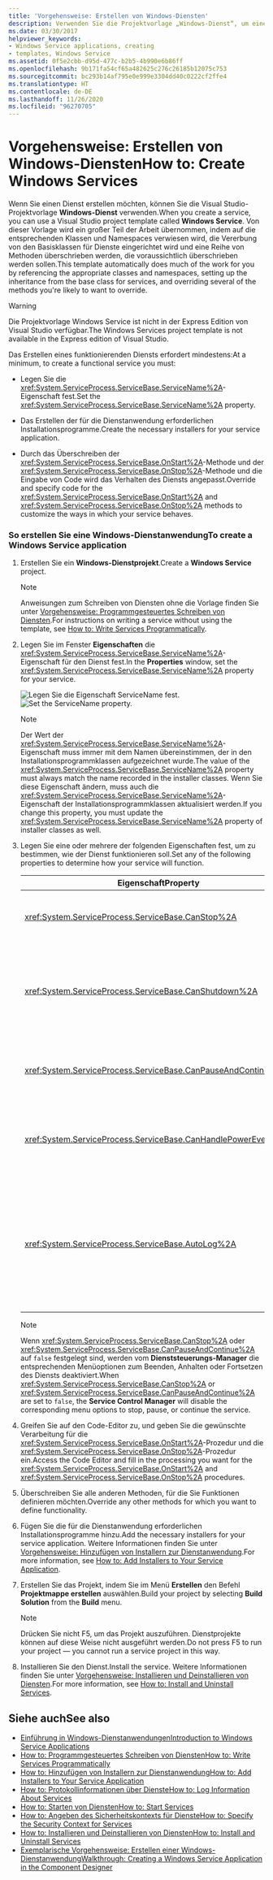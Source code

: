 ```yaml
---
title: 'Vorgehensweise: Erstellen von Windows-Diensten'
description: Verwenden Sie die Projektvorlage „Windows-Dienst“, um einen Dienst zu erstellen. Legen Sie die Eigenschaft ServiceName fest, erstellen Sie Installationsprogramme, und setzen Sie die Methoden OnStart und OnStop außer Kraft.
ms.date: 03/30/2017
helpviewer_keywords:
- Windows Service applications, creating
- templates, Windows Service
ms.assetid: 0f5e2cbb-d95d-477c-b2b5-4b990e6b86ff
ms.openlocfilehash: 9b171fa54cf65a482625c276c26185b12075c753
ms.sourcegitcommit: bc293b14af795e0e999e3304dd40c0222cf2ffe4
ms.translationtype: HT
ms.contentlocale: de-DE
ms.lasthandoff: 11/26/2020
ms.locfileid: "96270705"
---
```

# <a name="how-to-create-windows-services"></a><span data-ttu-id="41125-104">Vorgehensweise: Erstellen von Windows-Diensten</span><span class="sxs-lookup"><span data-stu-id="41125-104">How to: Create Windows Services</span></span>

<span data-ttu-id="41125-105">Wenn Sie einen Dienst erstellen möchten, können Sie die Visual Studio-Projektvorlage **Windows-Dienst** verwenden.</span><span class="sxs-lookup"><span data-stu-id="41125-105">When you create a service, you can use a Visual Studio project template called **Windows Service**.</span></span> <span data-ttu-id="41125-106">Von dieser Vorlage wird ein großer Teil der Arbeit übernommen, indem auf die entsprechenden Klassen und Namespaces verwiesen wird, die Vererbung von den Basisklassen für Dienste eingerichtet wird und eine Reihe von Methoden überschrieben werden, die voraussichtlich überschrieben werden sollen.</span><span class="sxs-lookup"><span data-stu-id="41125-106">This template automatically does much of the work for you by referencing the appropriate classes and namespaces, setting up the inheritance from the base class for services, and overriding several of the methods you're likely to want to override.</span></span>  
  
> [!WARNING]
> <span data-ttu-id="41125-107">Die Projektvorlage Windows Service ist nicht in der Express Edition von Visual Studio verfügbar.</span><span class="sxs-lookup"><span data-stu-id="41125-107">The Windows Services project template is not available in the Express edition of Visual Studio.</span></span>  
  
 <span data-ttu-id="41125-108">Das Erstellen eines funktionierenden Diensts erfordert mindestens:</span><span class="sxs-lookup"><span data-stu-id="41125-108">At a minimum, to create a functional service you must:</span></span>  
  
- <span data-ttu-id="41125-109">Legen Sie die <xref:System.ServiceProcess.ServiceBase.ServiceName%2A>-Eigenschaft fest.</span><span class="sxs-lookup"><span data-stu-id="41125-109">Set the <xref:System.ServiceProcess.ServiceBase.ServiceName%2A> property.</span></span>  
  
- <span data-ttu-id="41125-110">Das Erstellen der für die Dienstanwendung erforderlichen Installationsprogramme.</span><span class="sxs-lookup"><span data-stu-id="41125-110">Create the necessary installers for your service application.</span></span>  
  
- <span data-ttu-id="41125-111">Durch das Überschreiben der <xref:System.ServiceProcess.ServiceBase.OnStart%2A>-Methode und der <xref:System.ServiceProcess.ServiceBase.OnStop%2A>-Methode und die Eingabe von Code wird das Verhalten des Diensts angepasst.</span><span class="sxs-lookup"><span data-stu-id="41125-111">Override and specify code for the <xref:System.ServiceProcess.ServiceBase.OnStart%2A> and <xref:System.ServiceProcess.ServiceBase.OnStop%2A> methods to customize the ways in which your service behaves.</span></span>  
  
### <a name="to-create-a-windows-service-application"></a><span data-ttu-id="41125-112">So erstellen Sie eine Windows-Dienstanwendung</span><span class="sxs-lookup"><span data-stu-id="41125-112">To create a Windows Service application</span></span>  
  
1. <span data-ttu-id="41125-113">Erstellen Sie ein **Windows-Dienstprojekt**.</span><span class="sxs-lookup"><span data-stu-id="41125-113">Create a **Windows Service** project.</span></span>  
  
    > [!NOTE]
    > <span data-ttu-id="41125-114">Anweisungen zum Schreiben von Diensten ohne die Vorlage finden Sie unter [Vorgehensweise: Programmgesteuertes Schreiben von Diensten](how-to-write-services-programmatically.md).</span><span class="sxs-lookup"><span data-stu-id="41125-114">For instructions on writing a service without using the template, see [How to: Write Services Programmatically](how-to-write-services-programmatically.md).</span></span>  
  
2. <span data-ttu-id="41125-115">Legen Sie im Fenster **Eigenschaften** die <xref:System.ServiceProcess.ServiceBase.ServiceName%2A>-Eigenschaft für den Dienst fest.</span><span class="sxs-lookup"><span data-stu-id="41125-115">In the **Properties** window, set the <xref:System.ServiceProcess.ServiceBase.ServiceName%2A> property for your service.</span></span>  
  
     <span data-ttu-id="41125-116">![Legen Sie die Eigenschaft ServiceName fest.](./media/windowsservice-servicename.PNG "WindowsService_ServiceName")</span><span class="sxs-lookup"><span data-stu-id="41125-116">![Set the ServiceName property.](./media/windowsservice-servicename.PNG "WindowsService_ServiceName")</span></span>  
  
    > [!NOTE]
    > <span data-ttu-id="41125-117">Der Wert der <xref:System.ServiceProcess.ServiceBase.ServiceName%2A>-Eigenschaft muss immer mit dem Namen übereinstimmen, der in den Installationsprogrammklassen aufgezeichnet wurde.</span><span class="sxs-lookup"><span data-stu-id="41125-117">The value of the <xref:System.ServiceProcess.ServiceBase.ServiceName%2A> property must always match the name recorded in the installer classes.</span></span> <span data-ttu-id="41125-118">Wenn Sie diese Eigenschaft ändern, muss auch die <xref:System.ServiceProcess.ServiceBase.ServiceName%2A>-Eigenschaft der Installationsprogrammklassen aktualisiert werden.</span><span class="sxs-lookup"><span data-stu-id="41125-118">If you change this property, you must update the <xref:System.ServiceProcess.ServiceBase.ServiceName%2A> property of installer classes as well.</span></span>  
  
3. <span data-ttu-id="41125-119">Legen Sie eine oder mehrere der folgenden Eigenschaften fest, um zu bestimmen, wie der Dienst funktionieren soll.</span><span class="sxs-lookup"><span data-stu-id="41125-119">Set any of the following properties to determine how your service will function.</span></span>  
  
    |<span data-ttu-id="41125-120">Eigenschaft</span><span class="sxs-lookup"><span data-stu-id="41125-120">Property</span></span>|<span data-ttu-id="41125-121">Einstellung</span><span class="sxs-lookup"><span data-stu-id="41125-121">Setting</span></span>|  
    |--------------|-------------|  
    |<xref:System.ServiceProcess.ServiceBase.CanStop%2A>|<span data-ttu-id="41125-122">Mit `True` wird angezeigt, dass vom Dienst Anforderungen zum Beenden angenommen werden. Mit `false` wird verhindert, dass der Dienst beendet werden kann.</span><span class="sxs-lookup"><span data-stu-id="41125-122">`True` to indicate that the service will accept requests to stop running; `false` to prevent the service from being stopped.</span></span>|  
    |<xref:System.ServiceProcess.ServiceBase.CanShutdown%2A>|<span data-ttu-id="41125-123">Mit `True` wird angegeben, dass der Dienst benachrichtigt werden soll, wenn der ausführende Computer heruntergefahren wird. Dadurch wird ermöglicht, dass die <xref:System.ServiceProcess.ServiceBase.OnShutdown%2A>-Prozedur aufgerufen werden kann.</span><span class="sxs-lookup"><span data-stu-id="41125-123">`True` to indicate that the service wants to receive notification when the computer on which it lives shuts down, enabling it to call the <xref:System.ServiceProcess.ServiceBase.OnShutdown%2A> procedure.</span></span>|  
    |<xref:System.ServiceProcess.ServiceBase.CanPauseAndContinue%2A>|<span data-ttu-id="41125-124">Mit `True` wird angegeben, dass vom Dienst Anforderungen zum Anhalten und Fortsetzen angenommen werden. Mit `false` wird verhindert, dass der Dienst angehalten oder fortgesetzt werden kann.</span><span class="sxs-lookup"><span data-stu-id="41125-124">`True` to indicate that the service will accept requests to pause or to resume running; `false` to prevent the service from being paused and resumed.</span></span>|  
    |<xref:System.ServiceProcess.ServiceBase.CanHandlePowerEvent%2A>|<span data-ttu-id="41125-125">Mit `True` wird angegeben, dass der Dienst Benachrichtigungen zu Änderungen des Leistungsstatus eines Computers verarbeiten kann. `false` gibt an, dass der Dienst nicht über diese Änderungen informiert wird.</span><span class="sxs-lookup"><span data-stu-id="41125-125">`True` to indicate that the service can handle notification of changes to the computer's power status; `false` to prevent the service from being notified of these changes.</span></span>|  
    |<xref:System.ServiceProcess.ServiceBase.AutoLog%2A>|<span data-ttu-id="41125-126">Mit `True` werden informative Einträge in das Anwendungsereignisprotokoll geschrieben, sobald vom Dienst eine Aktion durchgeführt wird. Mit `false` wird diese Funktion deaktiviert.</span><span class="sxs-lookup"><span data-stu-id="41125-126">`True` to write informational entries to the Application event log when your service performs an action; `false` to disable this functionality.</span></span> <span data-ttu-id="41125-127">Weitere Informationen finden Sie unter [Vorgehensweise: Protokollinformationen über Dienste](how-to-log-information-about-services.md).</span><span class="sxs-lookup"><span data-stu-id="41125-127">For more information, see [How to: Log Information About Services](how-to-log-information-about-services.md).</span></span> <span data-ttu-id="41125-128">**Hinweis**:  <xref:System.ServiceProcess.ServiceBase.AutoLog%2A> ist standardmäßig auf `true` festgelegt.</span><span class="sxs-lookup"><span data-stu-id="41125-128">**Note:**  By default, <xref:System.ServiceProcess.ServiceBase.AutoLog%2A> is set to `true`.</span></span>|  
  
    > [!NOTE]
    > <span data-ttu-id="41125-129">Wenn <xref:System.ServiceProcess.ServiceBase.CanStop%2A> oder <xref:System.ServiceProcess.ServiceBase.CanPauseAndContinue%2A> auf `false` festgelegt sind, werden vom **Dienststeuerungs-Manager** die entsprechenden Menüoptionen zum Beenden, Anhalten oder Fortsetzen des Diensts deaktiviert.</span><span class="sxs-lookup"><span data-stu-id="41125-129">When <xref:System.ServiceProcess.ServiceBase.CanStop%2A> or <xref:System.ServiceProcess.ServiceBase.CanPauseAndContinue%2A> are set to `false`, the **Service Control Manager** will disable the corresponding menu options to stop, pause, or continue the service.</span></span>  
  
4. <span data-ttu-id="41125-130">Greifen Sie auf den Code-Editor zu, und geben Sie die gewünschte Verarbeitung für die <xref:System.ServiceProcess.ServiceBase.OnStart%2A>-Prozedur und die <xref:System.ServiceProcess.ServiceBase.OnStop%2A>-Prozedur ein.</span><span class="sxs-lookup"><span data-stu-id="41125-130">Access the Code Editor and fill in the processing you want for the <xref:System.ServiceProcess.ServiceBase.OnStart%2A> and <xref:System.ServiceProcess.ServiceBase.OnStop%2A> procedures.</span></span>  
  
5. <span data-ttu-id="41125-131">Überschreiben Sie alle anderen Methoden, für die Sie Funktionen definieren möchten.</span><span class="sxs-lookup"><span data-stu-id="41125-131">Override any other methods for which you want to define functionality.</span></span>  
  
6. <span data-ttu-id="41125-132">Fügen Sie die für die Dienstanwendung erforderlichen Installationsprogramme hinzu.</span><span class="sxs-lookup"><span data-stu-id="41125-132">Add the necessary installers for your service application.</span></span> <span data-ttu-id="41125-133">Weitere Informationen finden Sie unter [Vorgehensweise: Hinzufügen von Installern zur Dienstanwendung](how-to-add-installers-to-your-service-application.md).</span><span class="sxs-lookup"><span data-stu-id="41125-133">For more information, see [How to: Add Installers to Your Service Application](how-to-add-installers-to-your-service-application.md).</span></span>  
  
7. <span data-ttu-id="41125-134">Erstellen Sie das Projekt, indem Sie im Menü **Erstellen** den Befehl **Projektmappe erstellen** auswählen.</span><span class="sxs-lookup"><span data-stu-id="41125-134">Build your project by selecting **Build Solution** from the **Build** menu.</span></span>  
  
    > [!NOTE]
    > <span data-ttu-id="41125-135">Drücken Sie nicht F5, um das Projekt auszuführen. Dienstprojekte können auf diese Weise nicht ausgeführt werden.</span><span class="sxs-lookup"><span data-stu-id="41125-135">Do not press F5 to run your project — you cannot run a service project in this way.</span></span>  
  
8. <span data-ttu-id="41125-136">Installieren Sie den Dienst.</span><span class="sxs-lookup"><span data-stu-id="41125-136">Install the service.</span></span> <span data-ttu-id="41125-137">Weitere Informationen finden Sie unter [Vorgehensweise: Installieren und Deinstallieren von Diensten](how-to-install-and-uninstall-services.md).</span><span class="sxs-lookup"><span data-stu-id="41125-137">For more information, see [How to: Install and Uninstall Services](how-to-install-and-uninstall-services.md).</span></span>  
  
## <a name="see-also"></a><span data-ttu-id="41125-138">Siehe auch</span><span class="sxs-lookup"><span data-stu-id="41125-138">See also</span></span>

- [<span data-ttu-id="41125-139">Einführung in Windows-Dienstanwendungen</span><span class="sxs-lookup"><span data-stu-id="41125-139">Introduction to Windows Service Applications</span></span>](introduction-to-windows-service-applications.md)
- [<span data-ttu-id="41125-140">How to: Programmgesteuertes Schreiben von Diensten</span><span class="sxs-lookup"><span data-stu-id="41125-140">How to: Write Services Programmatically</span></span>](how-to-write-services-programmatically.md)
- [<span data-ttu-id="41125-141">How to: Hinzufügen von Installern zur Dienstanwendung</span><span class="sxs-lookup"><span data-stu-id="41125-141">How to: Add Installers to Your Service Application</span></span>](how-to-add-installers-to-your-service-application.md)
- [<span data-ttu-id="41125-142">How to: Protokollinformationen über Dienste</span><span class="sxs-lookup"><span data-stu-id="41125-142">How to: Log Information About Services</span></span>](how-to-log-information-about-services.md)
- [<span data-ttu-id="41125-143">How to: Starten von Diensten</span><span class="sxs-lookup"><span data-stu-id="41125-143">How to: Start Services</span></span>](how-to-start-services.md)
- [<span data-ttu-id="41125-144">How to: Angeben des Sicherheitskontexts für Dienste</span><span class="sxs-lookup"><span data-stu-id="41125-144">How to: Specify the Security Context for Services</span></span>](how-to-specify-the-security-context-for-services.md)
- [<span data-ttu-id="41125-145">How to: Installieren und Deinstallieren von Diensten</span><span class="sxs-lookup"><span data-stu-id="41125-145">How to: Install and Uninstall Services</span></span>](how-to-install-and-uninstall-services.md)
- [<span data-ttu-id="41125-146">Exemplarische Vorgehensweise: Erstellen einer Windows-Dienstanwendung</span><span class="sxs-lookup"><span data-stu-id="41125-146">Walkthrough: Creating a Windows Service Application in the Component Designer</span></span>](walkthrough-creating-a-windows-service-application-in-the-component-designer.md)
